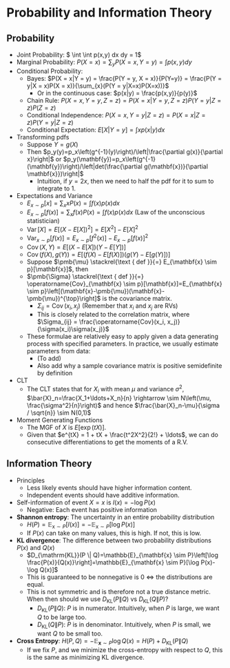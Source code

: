 # Probability and Information Theory

## Probability

* Joint Probability: $ \int \int p(x,y) dx dy = 1$
* Marginal Probability: $P(X = x) = \sum_y P(X = x, Y = y) = \int p(x,y) dy$
* Conditional Probability: 
  * Bayes: $P(X = x|Y = y) = \frac{P(Y = y, X = x)}{P(Y=y)} = \frac{P(Y = y|X = x)P(X = x)}{\sum_{x}(P(Y = y|X=x)P(X=x))}$
    * Or in the continuous case: $p(x|y) = \frac{p(x,y)}{p(y)}$
  * Chain Rule: $P(X = x, Y = y, Z = z) = P(X = x | Y = y, Z = z)P(Y = y | Z = z)P(Z = z)$
  * Conditional Independence: $P(X = x, Y = y | Z = z) = P(X = x | Z = z)P(Y = y | Z = z)$
  * Conditional Expectation: $E[X|Y=y]=\int xp(x|y)dx$
* Transforming pdfs
  * Suppose $Y = g(X)$
  * Then $p_y(y)=p_x\left(g^{-1}(y)\right)/\left|\frac{\partial g(x)}{\partial x}\right|$ or $p_y(\mathbf{y})=p_x\left(g^{-1}(\mathbf{y})\right)/\left|det(\frac{\partial g(\mathbf{x})}{\partial \mathbf{x}})\right|$
    * Intuition, if $y = 2x$, then we need to half the pdf for it to sum to integrate to 1.
* Expectations and Variance
  * $E_{x \sim p}[x]=\sum_x x P(x) = \int f(x) p(x) d x$
  * $E_{x \sim p}[f(x)]=\sum_x f(x) P(x) = \int f(x) p(x) d x$ (Law of the unconscious statistician)
  * $\operatorname{Var}[X]=E\left[(X-E[X])^2\right]=E\left[X^2\right]-E[X]^2$
  * $\operatorname{Var}_{x \sim p}[f(x)]=E_{x \sim p}\left[f^2(x)\right]-E_{x \sim p}[f(x)]^2$
  * $\operatorname{Cov}(X, Y) = E[(X-E[X])(Y-E[Y])]$
  * $\operatorname{Cov}(f(X), g(Y)) = E[(f(X)-E[f(X)])(g(Y)-E[g(Y)])]$
  * Suppose $\pmb{\mu} \stackrel{\text { def }}{=} E_{\mathbf{x} \sim p}[\mathbf{x}]$, then
  * $\pmb{\Sigma} \stackrel{\text { def }}{=} \operatorname{Cov}_{\mathbf{x} \sim p}[\mathbf{x}]=E_{\mathbf{x} \sim p}\left[(\mathbf{x}-\pmb{\mu})(\mathbf{x}-\pmb{\mu})^{\top}\right]$ is the covariance matrix. 
    * $\Sigma_{ij} = \operatorname{Cov}(x_i, x_j)$ (Remember that $x_i$ and $x_j$ are RVs) 
    * This is closely related to the correlation matrix, where $\Sigma_{ij} = \frac{\operatorname{Cov}(x_i, x_j)}{\sigma(x_i)\sigma(x_j)}$
  * These formulae are relatively easy to apply given a data generating process with specified parameters. In practice, we usually estimate parameters from data:
    * (To add)
    * Also add why a sample covariance matrix is positive semidefinite by definition
* CLT
  * The CLT states that for $X_i$ with mean $\mu$ and variance $\sigma^2$, $\bar{X}_n=\frac{X_1+\ldots+X_n}{n} \rightarrow \sim N\left(\mu, \frac{\sigma^2}{n}\right)$ and hence $\frac{\bar{X}_n-\mu}{\sigma / \sqrt{n}} \sim N(0,1)$
* Moment Generating Functions 
  * The MGF of $X$ is $E[\exp(tX)]$.
  * Given that $e^{tX} = 1 + tX + \frac{t^2X^2}{2!} + \ldots$, we can do consecutive differentiations to get the moments of a R.V.
  
## Information Theory
* Principles
  * Less likely events should have higher information content.
  * Independent events should have additive information.
* Self-information of event $X = x$ is $I(x) = -\log P(x)$
  * Negative: Each event has positive information
* **Shannon entropy**: The uncertainty in an entire probability distribution
  * $H(P)=\mathbb{E}_{\mathrm{x} \sim P}[I(x)]=-\mathbb{E}_{\mathrm{x} \sim P}[\log P(x)]$
  * If $P(x)$ can take on many values, this is high. If not, this is low. 
* **KL divergence**: The difference between two probability distributions $P(x)$ and $Q(x)$
  * $D_{\mathrm{KL}}(P \| Q)=\mathbb{E}_{\mathbf{x} \sim P}\left[\log \frac{P(x)}{Q(x)}\right]=\mathbb{E}_{\mathbf{x} \sim P}[\log P(x)-\log Q(x)]$
  * This is guaranteed to be nonnegative is 0 $\iff$ the distributions are equal. 
  * This is not symmetric and is therefore not a true distance metric. When then should we use $D_{\mathrm{KL}}(P \| Q)$ vs $D_{\mathrm{KL}}(Q \| P)$?
    * $D_{\mathrm{KL}}(P \| Q):$ $P$ is in numerator. Intuitively, when $P$ is large, we want $Q$ to be large too.  
    * $D_{\mathrm{KL}}(Q \| P):$ $P$ is in denominator. Intuitively, when $P$ is small, we want $Q$ to be small too. 
* **Cross Entropy**: $H(P,Q)=-\mathbb{E}_{\mathbf{x} \sim P}\log Q(x)=H(P)+D_{\mathrm{KL}}(P \| Q)$
  * If we fix $P$, and we minimize the cross-entropy with respect to $Q$, this is the same as minimizing KL divergence.

